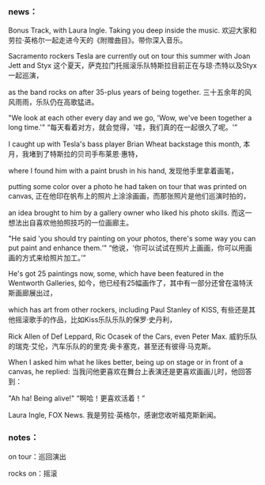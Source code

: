 ### news：

Bonus Track, with Laura Ingle. Taking you deep inside the music. 欢迎大家和劳拉·英格尔一起走进今天的《附赠曲目》。带你深入音乐。

Sacramento rockers Tesla are currently out on tour this summer with Joan Jett and Styx 这个夏天，萨克拉门托摇滚乐队特斯拉目前正在与琼·杰特以及Styx一起巡演，

as the band rocks on after 35-plus years of being together. 三十五余年的风风雨雨，乐队仍在高歌猛进。

"We look at each other every day and we go, 'Wow, we've been together a long time.'" “每天看着对方，就会觉得，'哇，我们真的在一起很久了呢。'”

I caught up with Tesla's bass player Brian Wheat backstage this month, 本月，我堵到了特斯拉的贝司手布莱恩·惠特，

where I found him with a paint brush in his hand, 发现他手里拿着画笔，

putting some color over a photo he had taken on tour that was printed on canvas, 正在他印在帆布上的照片上涂涂画画，而那张照片是他们巡演时拍的，

an idea brought to him by a gallery owner who liked his photo skills. 而这一想法出自喜欢他拍照技巧的一位画廊主。

"He said 'you should try painting on your photos, there's some way you can put paint and enhance them.‘" “他说，‘你可以试试在照片上画画，你可以用画画的方式来给照片加工。’”

He's got 25 paintings now, some, which have been featured in the Wentworth Galleries, 如今，他已经有25幅画作了，其中有一部分还曾在温特沃斯画廊展出过，

which has art from other rockers, including Paul Stanley of KISS, 有些还是其他摇滚歌手的作品，比如Kiss乐队乐队的保罗·史丹利，

Rick Allen of Def Leppard, Ric Ocasek of the Cars, even Peter Max. 威豹乐队的瑞克·艾伦，汽车乐队的的里克·奥卡塞克，甚至还有彼得·马克斯。

When I asked him what he likes better, being up on stage or in front of a canvas, he replied: 当我问他更喜欢在舞台上表演还是更喜欢画画儿时，他回答到：

"Ah ha! Being alive!" “啊哈！更喜欢活着！”

Laura Ingle, FOX News. 我是劳拉·英格尔，感谢您收听福克斯新闻。



### notes：

on tour：巡回演出

rocks on：摇滚
